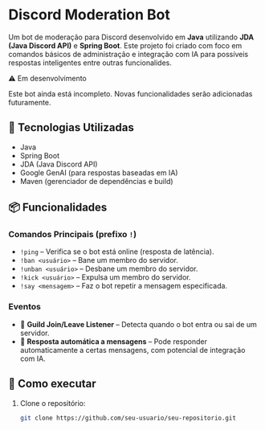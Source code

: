 # Discord Moderation Bot

Um bot de moderação para Discord desenvolvido em **Java** utilizando **JDA (Java Discord API)** e **Spring Boot**. Este projeto foi criado com foco em comandos básicos de administração e integração com IA para possíveis respostas inteligentes entre outras funcionalides. 

⚠️ Em desenvolvimento

Este bot ainda está incompleto. Novas funcionalidades serão adicionadas futuramente.

## 🔧 Tecnologias Utilizadas

- Java
- Spring Boot
- JDA (Java Discord API)
- Google GenAI (para respostas baseadas em IA)
- Maven (gerenciador de dependências e build)

## 📦 Funcionalidades

### Comandos Principais (prefixo `!`)

- `!ping` – Verifica se o bot está online (resposta de latência).
- `!ban <usuário>` – Bane um membro do servidor.
- `!unban <usuário>` – Desbane um membro do servidor.
- `!kick <usuário>` – Expulsa um membro do servidor.
- `!say <mensagem>` – Faz o bot repetir a mensagem especificada.

### Eventos

- 🎉 **Guild Join/Leave Listener** – Detecta quando o bot entra ou sai de um servidor.
- 💬 **Resposta automática a mensagens** – Pode responder automaticamente a certas mensagens, com potencial de integração com IA.

## 🚀 Como executar

1. Clone o repositório:
   ```bash
   git clone https://github.com/seu-usuario/seu-repositorio.git
